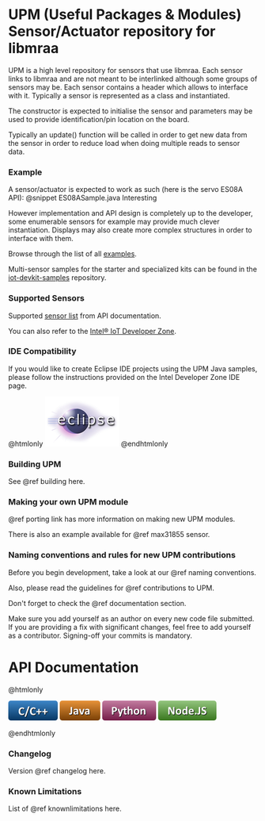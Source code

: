 UPM (Useful Packages & Modules) Sensor/Actuator repository for libmraa
==============

UPM is a high level repository for sensors that use libmraa. Each sensor links
to libmraa and are not meant to be interlinked although some groups of sensors
may be. Each sensor contains a header which allows to interface with it.
Typically a sensor is represented as a class and instantiated.

The constructor is expected to initialise the sensor and parameters may be used
to provide identification/pin location on the board.

Typically an update() function will be called in order to get new data from the
sensor in order to reduce load when doing multiple reads to sensor data.

### Example

A sensor/actuator is expected to work as such (here is the servo ES08A API):
@snippet ES08ASample.java Interesting

However implementation and API design is completely up to the developer, some
enumerable sensors for example may provide much clever instantiation. Displays
may also create more complex structures in order to interface with them.

Browse through the list of all [examples](https://github.com/intel-iot-devkit/upm/tree/master/examples/java).

Multi-sensor samples for the starter and specialized kits can be found in the
[iot-devkit-samples](https://github.com/intel-iot-devkit/iot-devkit-samples) repository.

### Supported Sensors

Supported [sensor list](http://iotdk.intel.com/docs/master/upm/java/modules.html) from API documentation.

You can also refer to the [Intel® IoT Developer Zone](https://software.intel.com/iot/sensors).

### IDE Compatibility

If you would like to create Eclipse IDE projects using the UPM Java samples,
please follow the instructions provided on the Intel Developer Zone IDE page.

@htmlonly
<a href="https://software.intel.com/iot/software/ide"><img src="../docs/icons/eclipse.png"/></a>
@endhtmlonly

### Building UPM

See @ref building here.

### Making your own UPM module

@ref porting link has more information on making new UPM modules.

There is also an example available for @ref max31855 sensor.

### Naming conventions and rules for new UPM contributions

Before you begin development, take a look at our @ref naming conventions.

Also, please read the guidelines for @ref contributions to UPM.

Don't forget to check the @ref documentation section.

Make sure you add yourself as an author on every new code file submitted.
If you are providing a fix with significant changes, feel free to add yourself
as a contributor. Signing-off your commits is mandatory.

API Documentation
==============

@htmlonly

<a href="http://iotdk.intel.com/docs/master/upm"><img src="../docs/icons/c++.png"/></a>
<a href="http://iotdk.intel.com/docs/master/upm/java"><img src="../docs/icons/java.png"/></a>
<a href="http://iotdk.intel.com/docs/master/upm/python"><img src="../docs/icons/python.png"/></a>
<a href="http://iotdk.intel.com/docs/master/upm/node"><img src="../docs/icons/node.png"/></a>

@endhtmlonly

### Changelog
Version @ref changelog here.

### Known Limitations
List of @ref knownlimitations here.
